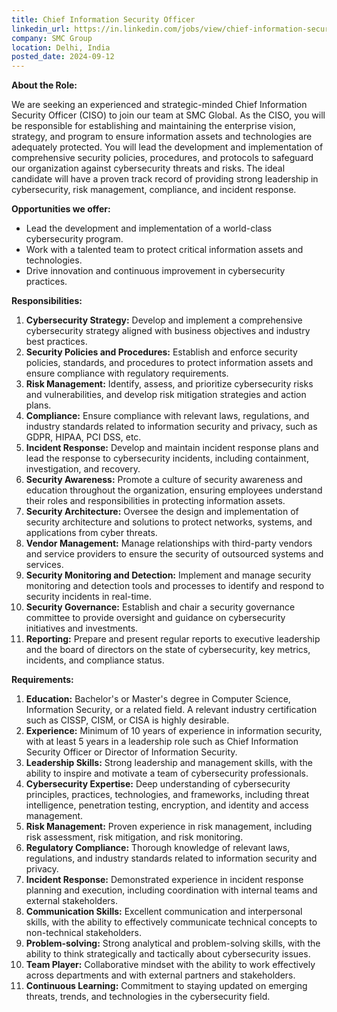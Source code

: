 ```yaml
---
title: Chief Information Security Officer
linkedin_url: https://in.linkedin.com/jobs/view/chief-information-security-officer-at-smc-group-4022800228?position=33&pageNum=0&refId=V%2BYelADDkwm8o3tcjethsg%3D%3D&trackingId=sbaaznthy%2FMMqXlEA0Mvpw%3D%3D
company: SMC Group
location: Delhi, India
posted_date: 2024-09-12
---
```


<div class="description__text description__text--rich">
<section class="show-more-less-html" data-max-lines="5">
<div class="show-more-less-html__markup show-more-less-html__markup--clamp-after-5 relative overflow-hidden">
<p><strong>About the Role:</strong></p><p>We are seeking an experienced and strategic-minded Chief Information Security Officer (CISO) to join our team at SMC Global. As the CISO, you will be responsible for establishing and maintaining the enterprise vision, strategy, and program to ensure information assets and technologies are adequately protected. You will lead the development and implementation of comprehensive security policies, procedures, and protocols to safeguard our organization against cybersecurity threats and risks. The ideal candidate will have a proven track record of providing strong leadership in cybersecurity, risk management, compliance, and incident response.</p><p><strong>Opportunities we offer:</strong></p><ul><li>Lead the development and implementation of a world-class cybersecurity program.</li><li>Work with a talented team to protect critical information assets and technologies.</li><li>Drive innovation and continuous improvement in cybersecurity practices.</li></ul><p><strong>Responsibilities:</strong></p><ol><li><strong>Cybersecurity Strategy:</strong> Develop and implement a comprehensive cybersecurity strategy aligned with business objectives and industry best practices.</li><li><strong>Security Policies and Procedures:</strong> Establish and enforce security policies, standards, and procedures to protect information assets and ensure compliance with regulatory requirements.</li><li><strong>Risk Management:</strong> Identify, assess, and prioritize cybersecurity risks and vulnerabilities, and develop risk mitigation strategies and action plans.</li><li><strong>Compliance:</strong> Ensure compliance with relevant laws, regulations, and industry standards related to information security and privacy, such as GDPR, HIPAA, PCI DSS, etc.</li><li><strong>Incident Response:</strong> Develop and maintain incident response plans and lead the response to cybersecurity incidents, including containment, investigation, and recovery.</li><li><strong>Security Awareness:</strong> Promote a culture of security awareness and education throughout the organization, ensuring employees understand their roles and responsibilities in protecting information assets.</li><li><strong>Security Architecture:</strong> Oversee the design and implementation of security architecture and solutions to protect networks, systems, and applications from cyber threats.</li><li><strong>Vendor Management:</strong> Manage relationships with third-party vendors and service providers to ensure the security of outsourced systems and services.</li><li><strong>Security Monitoring and Detection:</strong> Implement and manage security monitoring and detection tools and processes to identify and respond to security incidents in real-time.</li><li><strong>Security Governance:</strong> Establish and chair a security governance committee to provide oversight and guidance on cybersecurity initiatives and investments.</li><li><strong>Reporting:</strong> Prepare and present regular reports to executive leadership and the board of directors on the state of cybersecurity, key metrics, incidents, and compliance status.</li></ol><p><strong>Requirements:</strong></p><ol><li><strong>Education:</strong> Bachelor's or Master's degree in Computer Science, Information Security, or a related field. A relevant industry certification such as CISSP, CISM, or CISA is highly desirable.</li><li><strong>Experience:</strong> Minimum of 10 years of experience in information security, with at least 5 years in a leadership role such as Chief Information Security Officer or Director of Information Security.</li><li><strong>Leadership Skills:</strong> Strong leadership and management skills, with the ability to inspire and motivate a team of cybersecurity professionals.</li><li><strong>Cybersecurity Expertise:</strong> Deep understanding of cybersecurity principles, practices, technologies, and frameworks, including threat intelligence, penetration testing, encryption, and identity and access management.</li><li><strong>Risk Management:</strong> Proven experience in risk management, including risk assessment, risk mitigation, and risk monitoring.</li><li><strong>Regulatory Compliance:</strong> Thorough knowledge of relevant laws, regulations, and industry standards related to information security and privacy.</li><li><strong>Incident Response:</strong> Demonstrated experience in incident response planning and execution, including coordination with internal teams and external stakeholders.</li><li><strong>Communication Skills:</strong> Excellent communication and interpersonal skills, with the ability to effectively communicate technical concepts to non-technical stakeholders.</li><li><strong>Problem-solving:</strong> Strong analytical and problem-solving skills, with the ability to think strategically and tactically about cybersecurity issues.</li><li><strong>Team Player:</strong> Collaborative mindset with the ability to work effectively across departments and with external partners and stakeholders.</li><li><strong>Continuous Learning:</strong> Commitment to staying updated on emerging threats, trends, and technologies in the cybersecurity field.</li></ol><p></p>
</div>


<!-- --> </section>
</div>